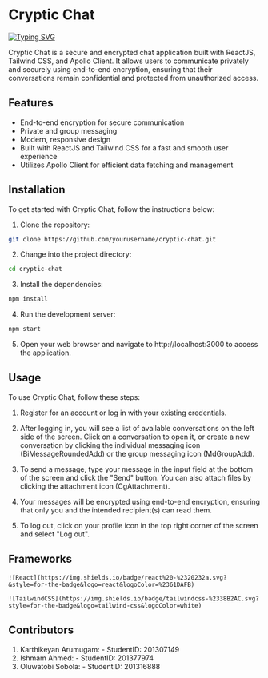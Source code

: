 # Cryptic Chat

<p align="left">
	<a href="https://git.io/typing-svg"><img src="https://readme-typing-svg.demolab.com?font=Fira+Code&pause=1000&width=435&lines=Welcome to Cryptic Chat!;" alt="Typing SVG" /></a>

<br>

Cryptic Chat is a secure and encrypted chat application built with ReactJS, Tailwind CSS, and Apollo Client. It allows users to communicate privately and securely using end-to-end encryption, ensuring that their conversations remain confidential and protected from unauthorized access.

## Features

- End-to-end encryption for secure communication
- Private and group messaging
- Modern, responsive design
- Built with ReactJS and Tailwind CSS for a fast and smooth user experience
- Utilizes Apollo Client for efficient data fetching and management

## Installation

To get started with Cryptic Chat, follow the instructions below:

1. Clone the repository:

```bash
git clone https://github.com/yourusername/cryptic-chat.git
```

2. Change into the project directory:

```bash
cd cryptic-chat
```

3. Install the dependencies:

```bash
npm install
```

4. Run the development server:

```bash
npm start
```

5. Open your web browser and navigate to http://localhost:3000 to access the application.

## Usage

To use Cryptic Chat, follow these steps:

1. Register for an account or log in with your existing credentials.

2. After logging in, you will see a list of available conversations on the left side of the screen. Click on a conversation to open it, or create a new conversation by clicking the individual messaging icon (BiMessageRoundedAdd) or the group messaging icon (MdGroupAdd).

3. To send a message, type your message in the input field at the bottom of the screen and click the "Send" button. You can also attach files by clicking the attachment icon (CgAttachment).

4. Your messages will be encrypted using end-to-end encryption, ensuring that only you and the intended recipient(s) can read them.

5. To log out, click on your profile icon in the top right corner of the screen and select "Log out".

## Frameworks
	
    ![React](https://img.shields.io/badge/react%20-%2320232a.svg?&style=for-the-badge&logo=react&logoColor=%2361DAFB)

    ![TailwindCSS](https://img.shields.io/badge/tailwindcss-%2338B2AC.svg?style=for-the-badge&logo=tailwind-css&logoColor=white)

## Contributors

1. Karthikeyan Arumugam: - StudentID: 201307149
2. Ishmam Ahmed: - StudentID: 201377974
3. Oluwatobi Sobola: - StudentID: 201316888

